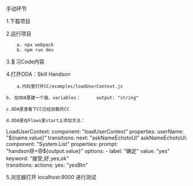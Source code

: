 手动环节 

1.下载项目 

2.运行项目 

        a. npx webpack 
        b. npm run dev 

3.复习Code内容

4.打开ODA：Skill Handson
	
        a.代码里打开CC/examples/loadUserContext.js
	
	b. 在ODA里建一个值，variables：      output: "string"
	
	c.ODA里查看下CC已经加载的CC
	
	d.ODA里在Flows里start上添加方法：
	

  LoadUserContext:
    component: "loadUserContext"
    properties:
      userName: "${name.value}" 
    transitions:
      next: "askNameEchotoUI"  
  askNameEchotoUI:
    component: "System.List"
    properties:
      prompt: "handson@+@${output.value}"
      options:
      - label: "确定"
        value: "yes"
        keyword: "接受,好,yes,ok"      
    transitions: 
      actions:
        yes: "yesBtn"
	
	

5.浏览器打开  localhost:9000  进行测试 
